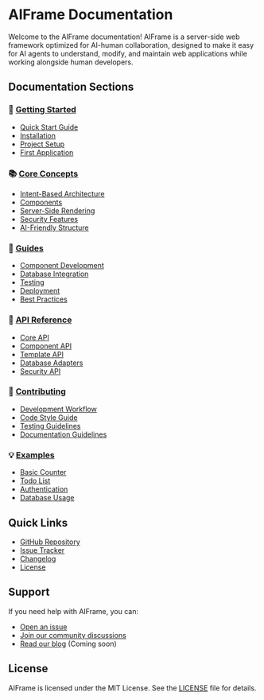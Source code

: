 # AIFrame Documentation

Welcome to the AIFrame documentation! AIFrame is a server-side web framework optimized for AI-human collaboration, designed to make it easy for AI agents to understand, modify, and maintain web applications while working alongside human developers.

## Documentation Sections

### 🚀 [Getting Started](getting-started/README.md)
- [Quick Start Guide](getting-started/quick-start.md)
- [Installation](getting-started/installation.md)
- [Project Setup](getting-started/project-setup.md)
- [First Application](getting-started/first-application.md)

### 📚 [Core Concepts](concepts/README.md)
- [Intent-Based Architecture](concepts/intent-based-architecture.md)
- [Components](concepts/components.md)
- [Server-Side Rendering](concepts/server-side-rendering.md)
- [Security Features](concepts/security.md)
- [AI-Friendly Structure](concepts/ai-friendly-structure.md)

### 📖 [Guides](guides/README.md)
- [Component Development](guides/component-development.md)
- [Database Integration](guides/database-integration.md)
- [Testing](guides/testing.md)
- [Deployment](guides/deployment.md)
- [Best Practices](guides/best-practices.md)

### 📘 [API Reference](api/README.md)
- [Core API](api/core.md)
- [Component API](api/components.md)
- [Template API](api/templates.md)
- [Database Adapters](api/database-adapters.md)
- [Security API](api/security.md)

### 🤝 [Contributing](contributing/README.md)
- [Development Workflow](contributing/workflow.md)
- [Code Style Guide](contributing/style-guide.md)
- [Testing Guidelines](contributing/testing.md)
- [Documentation Guidelines](contributing/documentation.md)

### 💡 [Examples](examples/README.md)
- [Basic Counter](examples/counter.md)
- [Todo List](examples/todo.md)
- [Authentication](examples/authentication.md)
- [Database Usage](examples/database.md)

## Quick Links

- [GitHub Repository](https://github.com/markng/aiframe)
- [Issue Tracker](https://github.com/markng/aiframe/issues)
- [Changelog](CHANGELOG.md)
- [License](LICENSE.md)

## Support

If you need help with AIFrame, you can:
- [Open an issue](https://github.com/markng/aiframe/issues)
- [Join our community discussions](https://github.com/markng/aiframe/discussions)
- [Read our blog](https://aiframe.dev/blog) (Coming soon)

## License

AIFrame is licensed under the MIT License. See the [LICENSE](LICENSE.md) file for details. 